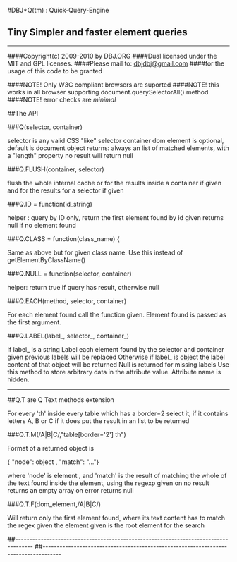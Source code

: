 #DBJ*Q(tm) : Quick-Query-Engine 
##            Tiny Simpler and faster element queries
---
####Copyright(c) 2009-2010 by DBJ.ORG
####Dual licensed under the MIT and GPL licenses.
####Please mail to: dbjdbj@gmail.com
####for the usage of this code to be granted 

####NOTE! Only W3C compliant browsers are suported
####NOTE! this works in all browser supporting document.querySelectorAll() method
####NOTE! error checks are *minimal*

##The API

###Q(selector, container)

selector is any valid CSS "like" selector
container dom element is optional, default is document object
returns: always an list of matched elements, with a "length" property
no result will return null

###Q.FLUSH(container, selector)

flush the whole internal cache
or  for the results inside a container if given
and for the results for a selector if given

###Q.ID = function(id_string)

helper : query by ID only, 
return the first element found by id given
returns null if no element found

###Q.CLASS = function(class_name) {

Same as above but for given class name.
Use this instead of getElementByClassName()

###Q.NULL = function(selector, container) 

helper: return true if query has result,
otherwise null

###Q.EACH(method, selector, container)

For each element found call the function given.
Element found is passed as the first argument.

###Q.LABEL(label_, selector_, container_)
	
If label_ is a string Label each element found by the selector and container given
previous labels will be replaced
Otherwise if label_ is object the label content of that object will be returned
Null is returned for missing labels
Use this method to store arbitrary data in the attribute value.
Attribute name is hidden.

-----------------------------------------------------------------------------
##Q.T are Q Text methods extension

For every 'th' inside every table which has a border=2
select it, if it contains letters A, B or C
if it does put the result in an list to be returned

###Q.T.M(/A|B|C/,"table[border='2'] th")

Format of a returned object is

 { "node": object , "match": "..."}

where 'node' is element , and 'match' is the result of
matching the whole of the text found inside the element, using the regexp given
on no result returns an empty array
on error returns null

###Q.T.F(dom_element,/A|B|C/)

Will return only the first element found, where its text content
has to match the regex given 
the element given is the root element for the search

##------------------------------------------------------------------------------------
##------------------------------------------------------------------------------------
